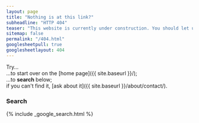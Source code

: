 ```yaml
---
layout: page
title: "Nothing is at this link?"
subheadline: "HTTP 404"
teaser: "This website is currently under construction. You should let us know if you see this page."
sitemap: false
permalink: "/404.html"
googlesheetpull: true
googlesheetlayout: 404
---
```


Try...  
...to start over on the [home page]({{ site.baseurl }}/);  
...to **search** below;  
if you can't find it, [ask about it]({{ site.baseurl }}/about/contact/).

### Search

{% include _google_search.html %}
